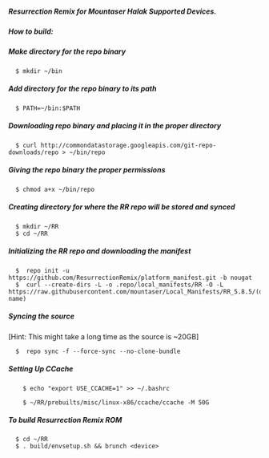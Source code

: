 ##### Resurrection Remix for Mountaser Halak Supported Devices. 


##### How to build:


##### Make directory for the repo binary

      $ mkdir ~/bin

##### Add directory for the repo binary to its path

      $ PATH=~/bin:$PATH

##### Downloading repo binary and placing it in the proper directory

      $ curl http://commondatastorage.googleapis.com/git-repo-downloads/repo > ~/bin/repo

##### Giving the repo binary the proper permissions

      $ chmod a+x ~/bin/repo

##### Creating directory for where the RR repo will be stored and synced

      $ mkdir ~/RR
      $ cd ~/RR

##### Initializing the RR repo and downloading the manifest

      $  repo init -u https://github.com/ResurrectionRemix/platform_manifest.git -b nougat
      $  curl --create-dirs -L -o .repo/local_manifests/RR -O -L https://raw.githubusercontent.com/mountaser/Local_Manifests/RR_5.8.5/(device name)

##### Syncing the source
[Hint: This might take a long time as the source is ~20GB]

      $  repo sync -f --force-sync --no-clone-bundle

##### Setting Up CCache

        $ echo "export USE_CCACHE=1" >> ~/.bashrc
      
        $ ~/RR/prebuilts/misc/linux-x86/ccache/ccache -M 50G
    
##### To build Resurrection Remix ROM

      $ cd ~/RR
      $ . build/envsetup.sh && brunch <device>
